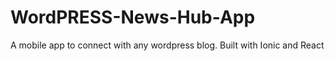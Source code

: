 # WordPRESS-News-Hub-App
A mobile app to connect with any wordpress blog. Built with Ionic and React

